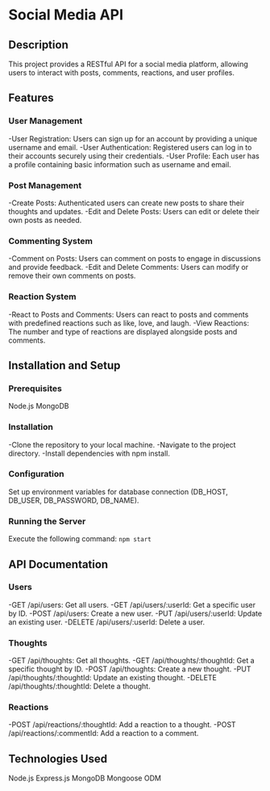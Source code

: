 # Social Media API
## Description
This project provides a RESTful API for a social media platform, allowing users to interact with posts, comments, reactions, and user profiles.

## Features
### User Management
-User Registration: Users can sign up for an account by providing a unique username and email.
-User Authentication: Registered users can log in to their accounts securely using their credentials.
-User Profile: Each user has a profile containing basic information such as username and email.
### Post Management
-Create Posts: Authenticated users can create new posts to share their thoughts and updates.
-Edit and Delete Posts: Users can edit or delete their own posts as needed.
### Commenting System
-Comment on Posts: Users can comment on posts to engage in discussions and provide feedback.
-Edit and Delete Comments: Users can modify or remove their own comments on posts.
### Reaction System
-React to Posts and Comments: Users can react to posts and comments with predefined reactions such as like, love, and laugh.
-View Reactions: The number and type of reactions are displayed alongside posts and comments.
## Installation and Setup
### Prerequisites
Node.js
MongoDB
### Installation
-Clone the repository to your local machine.
-Navigate to the project directory.
-Install dependencies with npm install.
### Configuration
Set up environment variables for database connection (DB_HOST, DB_USER, DB_PASSWORD, DB_NAME).
### Running the Server
Execute the following command:
`npm start`
## API Documentation
### Users
-GET /api/users: Get all users.
-GET /api/users/:userId: Get a specific user by ID.
-POST /api/users: Create a new user.
-PUT /api/users/:userId: Update an existing user.
-DELETE /api/users/:userId: Delete a user.
### Thoughts
-GET /api/thoughts: Get all thoughts.
-GET /api/thoughts/:thoughtId: Get a specific thought by ID.
-POST /api/thoughts: Create a new thought.
-PUT /api/thoughts/:thoughtId: Update an existing thought.
-DELETE /api/thoughts/:thoughtId: Delete a thought.
### Reactions
-POST /api/reactions/:thoughtId: Add a reaction to a thought.
-POST /api/reactions/:commentId: Add a reaction to a comment.
## Technologies Used
Node.js
Express.js
MongoDB
Mongoose ODM
